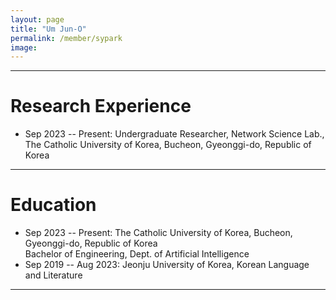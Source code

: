 ```yaml
---
layout: page
title: "Um Jun-O"
permalink: /member/sypark
image: 
---
```


***

Research Experience
============
* Sep 2023 -- Present: Undergraduate Researcher, Network Science Lab., The Catholic University of Korea, Bucheon, Gyeonggi-do, Republic of Korea

***

Education
============
* Sep 2023 -- Present: The Catholic University of Korea, Bucheon, Gyeonggi-do, Republic of Korea <br> Bachelor of Engineering, Dept. of Artificial Intelligence
* Sep 2019 -- Aug 2023: Jeonju University of Korea, Korean Language and Literature

***



